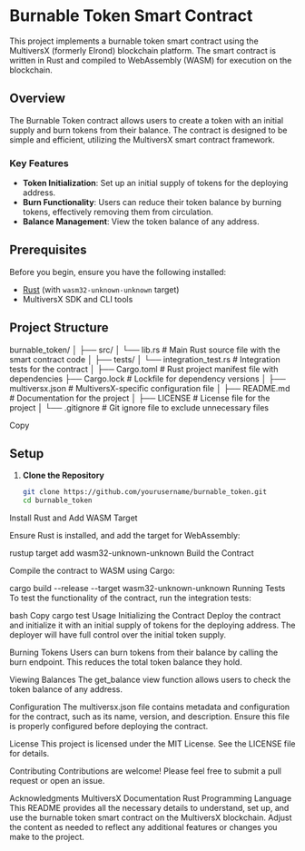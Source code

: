 # Burnable Token Smart Contract

This project implements a burnable token smart contract using the MultiversX (formerly Elrond) blockchain platform. The smart contract is written in Rust and compiled to WebAssembly (WASM) for execution on the blockchain.

## Overview

The Burnable Token contract allows users to create a token with an initial supply and burn tokens from their balance. The contract is designed to be simple and efficient, utilizing the MultiversX smart contract framework.

### Key Features

- **Token Initialization**: Set up an initial supply of tokens for the deploying address.
- **Burn Functionality**: Users can reduce their token balance by burning tokens, effectively removing them from circulation.
- **Balance Management**: View the token balance of any address.

## Prerequisites

Before you begin, ensure you have the following installed:

- [Rust](https://www.rust-lang.org/tools/install) (with `wasm32-unknown-unknown` target)
- MultiversX SDK and CLI tools

## Project Structure

burnable_token/
│
├── src/
│ └── lib.rs # Main Rust source file with the smart contract code
│
├── tests/
│ └── integration_test.rs # Integration tests for the contract
│
├── Cargo.toml # Rust project manifest file with dependencies
├── Cargo.lock # Lockfile for dependency versions
│
├── multiversx.json # MultiversX-specific configuration file
│
├── README.md # Documentation for the project
│
├── LICENSE # License file for the project
│
└── .gitignore # Git ignore file to exclude unnecessary files

Copy

## Setup

1. **Clone the Repository**

   ```bash
   git clone https://github.com/yourusername/burnable_token.git
   cd burnable_token
Install Rust and Add WASM Target

Ensure Rust is installed, and add the target for WebAssembly:

rustup target add wasm32-unknown-unknown
Build the Contract

Compile the contract to WASM using Cargo:

cargo build --release --target wasm32-unknown-unknown
Running Tests
To test the functionality of the contract, run the integration tests:

bash
Copy
cargo test
Usage
Initializing the Contract
Deploy the contract and initialize it with an initial supply of tokens for the deploying address. The deployer will have full control over the initial token supply.

Burning Tokens
Users can burn tokens from their balance by calling the burn endpoint. This reduces the total token balance they hold.

Viewing Balances
The get_balance view function allows users to check the token balance of any address.

Configuration
The multiversx.json file contains metadata and configuration for the contract, such as its name, version, and description. Ensure this file is properly configured before deploying the contract.

License
This project is licensed under the MIT License. See the LICENSE file for details.

Contributing
Contributions are welcome! Please feel free to submit a pull request or open an issue.

Acknowledgments
MultiversX Documentation
Rust Programming Language
This README provides all the necessary details to understand, set up, and use the burnable token smart contract on the MultiversX blockchain. Adjust the content as needed to reflect any additional features or changes you make to the project.
